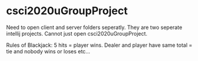 # csci2020uGroupProject
Need to open client and server folders seperatly. They are two seperate intellij projects. 
Cannot just open csci2020uGroupProject. 

Rules of Blackjack:
5 hits = player wins.
Dealer and player have same total = tie and nobody wins or loses
etc...
